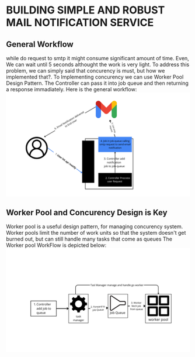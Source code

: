 # BUILDING SIMPLE AND ROBUST MAIL NOTIFICATION SERVICE

## General Workflow
while do request to smtp it might consume significant amount of time. Even, We can wait until 5 seconds althought the work is very light. To address this problem, we can simply said that concurency is must, but how we implemented that?. 
To Implementing concurency we can use Worker Pool Design Pattern. The Controller can pass it into job queue and then returning a response immadiately. 
Here is the general workflow:
![Alt text](api-scheme.png)

## Worker Pool and Concurency Design is Key
Worker pool is a useful design pattern, for managing concurency system. Worker pools limit the number of work units so that the system doesn't get burned out, but can still handle many tasks that come as queues
The Worker pool WorkFlow is depicted below: 
![Alt text](worker-pool-scheme.png)


